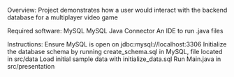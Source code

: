 Overview:
Project demonstrates how a user would interact with the backend database for a multiplayer video game

Required software:
MySQL
MySQL Java Connector
An IDE to run .java files

Instructions:
Ensure MySQL is open on jdbc:mysql://localhost:3306
Initialize the database schema by running create_schema.sql in MySQL, file located in src/data
Load initial sample data with initialize_data.sql
Run Main.java in src/presentation